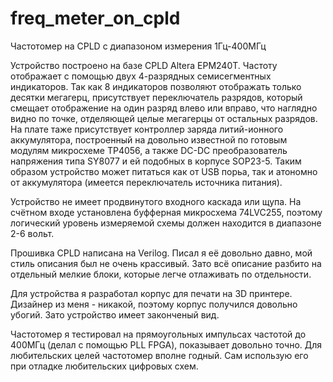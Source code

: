 # freq_meter_on_cpld
Частотомер на CPLD с диапазоном измерения 1Гц-400МГц

Устройство построено на базе CPLD Altera EPM240T. Частоту отображает с помощью двух 4-разрядных семисегментных индикаторов. Так как 8 индикаторов позволяют отображать только десятки мегагерц, присутствует переключатель разрядов, который смещает отображение на один разряд влево или вправо, что наглядно видно по точке, отделяющей целые мегагерцы от остальных разрядов.
На плате таже присутствует контроллер заряда литий-ионного аккумулятора, построенный на довольно известной по готовым модулям микросхеме TP4056, а также DC-DC преобразователь напряжения типа SY8077 и ей подобных в корпусе SOP23-5. Таким образом устройство может питаться как от USB порьа, так и атономно от аккумулятора (имеется переключатель источника питания).

Устройство не имеет продвинутого входного каскада или щупа. На счётном входе установлена буфферная микросхема 74LVC255, поэтому логический уровень измеряемой схемы должен находится в диапазоне 2-6 вольт. 

Прошивка CPLD написана на Verilog. Писал я её довольно давно, мой стиль описания был не очень крассивый. Зато всё описание разбито на отдельный мелкие блоки, которые легче отлаживать по отдельности.

Для устройства я разработал корпус для печати на 3D принтере. Дизайнер из меня - никакой, поэтому корпус получился довольно убогий. Зато устройство имеет законченый вид.

Частотомер я тестировал на прямоугольных импульсах частотой до 400МГц (делал с помощью PLL FPGA), показывает довольно точно. Для любительских целей частотомер вполне годный. Сам использую его при отладке любительских цифровых схем.
